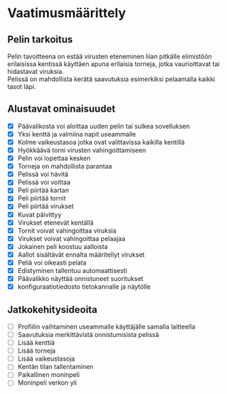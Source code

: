 # Vaatimusmäärittely

## Pelin tarkoitus
Pelin tavoitteena on estää virusten eteneminen liian pitkälle elimistöön erilaisissa kentissä
käyttäen apuna erilaisia torneja, jotka vaurioittavat tai hidastavat viruksia.  
Pelissä on mahdollista kerätä saavutuksia esimerkiksi pelaamalla kaikki tasot läpi.

## Alustavat ominaisuudet
- [x] Päävalikosta voi aloittaa uuden pelin tai sulkea sovelluksen
- [x] Yksi kenttä ja valmiina napit useammalle
- [x] Kolme vaikeustasoa jotka ovat valittavissa kaikilla kentillä
- [x] Hyökkäävä torni virusten vahingoittamiseen
- [x] Pelin voi lopettaa kesken
- [x] Torneja on mahdollista parantaa
- [x] Pelissä voi hävitä
- [x] Pelissä voi voittaa
- [x] Peli piirtää kartan
- [x] Peli piirtää tornit
- [x] Peli piirtää virukset
- [x] Kuvat päivittyy
- [x] Virukset etenevät kentällä
- [x] Tornit voivat vahingoittaa viruksia
- [x] Virukset voivat vahingoittaa pelaajaa
- [x] Jokainen peli koostuu aalloista
- [x] Aallot sisältävät ennalta määritellyt virukset
- [x] Peliä voi oikeasti pelata
- [x] Edistyminen tallentuu automaattisesti
- [x] Päävalikko näyttää onnistuneet suoritukset
- [x] konfiguraatiotiedosto tietokannalle ja näytölle

## Jatkokehitysideoita
- [ ] Profiilin vaihtaminen useammalle käyttäjälle samalla laitteella
- [ ] Saavutuksia merkittävistä onnistumisista pelissä
- [ ] Lisää kenttiä
- [ ] Lisää torneja
- [ ] Lisää vaikeustasoja
- [ ] Kentän tilan tallentaminen
- [ ] Paikallinen moninpeli
- [ ] Moninpeli verkon yli